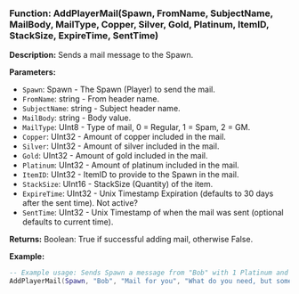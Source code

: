 ### Function: AddPlayerMail(Spawn, FromName, SubjectName, MailBody, MailType, Copper, Silver, Gold, Platinum, ItemID, StackSize, ExpireTime, SentTime)

**Description:**
Sends a mail message to the Spawn.

**Parameters:**
- `Spawn`: Spawn - The Spawn (Player) to send the mail.
- `FromName`: string - From header name.
- `SubjectName`: string - Subject header name.
- `MailBody`: string - Body value.
- `MailType`: UInt8 - Type of mail, 0 = Regular, 1 = Spam, 2 = GM.
- `Copper`: UInt32 - Amount of copper included in the mail.
- `Silver`: UInt32 - Amount of silver included in the mail.
- `Gold`: UInt32 - Amount of gold included in the mail.
- `Platinum`: UInt32 - Amount of platinum included in the mail.
- `ItemID`: UInt32 - ItemID to provide to the Spawn in the mail.
- `StackSize`: UInt16 - StackSize (Quantity) of the item.
- `ExpireTime`: UInt32 - Unix Timestamp Expiration (defaults to 30 days after the sent time).  Not active?
- `SentTime`: UInt32 - Unix Timestamp of when the mail was sent (optional defaults to current time).

**Returns:** Boolean: True if successful adding mail, otherwise False.

**Example:**

```lua
-- Example usage: Sends Spawn a message from "Bob" with 1 Platinum and ItemID 1696 (a fishman scale amulet)
AddPlayerMail(Spawn, "Bob", "Mail for you", "What do you need, but some amulet?", 0, 0, 0, 0, 1, 1696)
```
